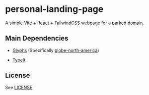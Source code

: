 # personal-landing-page

A simple [Vite + React + TailwindCSS](https://tailwindcss.com/docs/guides/vite) webpage for a [parked domain](https://en.wikipedia.org/wiki/Domain_parking).

## Main Dependencies

- [Glyphs](https://glyphs.fyi/) (Specifically [globe-north-america](https://glyphs.fyi/dir?i=globeNorthAmerica))

- [TypeIt](https://github.com/alexmacarthur/typeit)

## License

See [LICENSE](LICENSE)
